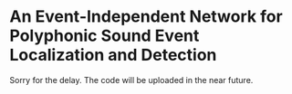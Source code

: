 # An Event-Independent Network for Polyphonic Sound Event Localization and Detection
Sorry for the delay. The code will be uploaded in the near future.

